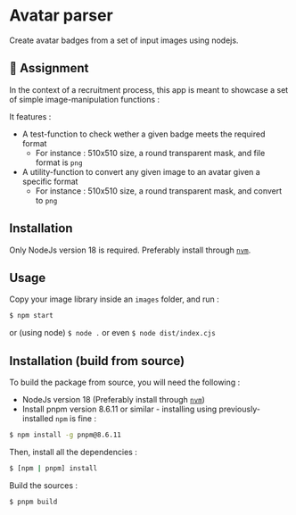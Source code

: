 # Avatar parser

Create avatar badges from a set of input images using nodejs.

## :memo: Assignment

In the context of a recruitment process, this app is meant to showcase a set of simple image-manipulation functions :

It features :

- A test-function to check wether a given badge meets the required format
  - For instance : 510x510 size, a round transparent mask, and file format is `png`
- A utility-function to convert any given image to an avatar given a specific format
  - For instance : 510x510 size, a round transparent mask, and convert to `png`

## Installation

Only NodeJs version 18 is required. Preferably install through [`nvm`](https://nodejs.org/en/download/package-manager#nvm).

## Usage

Copy your image library inside an `images` folder, and run :

```bash
$ npm start
```

or (using node) `$ node .` or even `$ node dist/index.cjs`

## Installation (build from source)

To build the package from source, you will need the following :

- NodeJs version 18 (Preferably install through [`nvm`](https://nodejs.org/en/download/package-manager#nvm))
- Install pnpm version 8.6.11 or similar - installing using previously-installed `npm` is fine :

```bash
$ npm install -g pnpm@8.6.11
```

Then, install all the dependencies :

```bash
$ [npm | pnpm] install
```

Build the sources :

```bash
$ pnpm build
```
